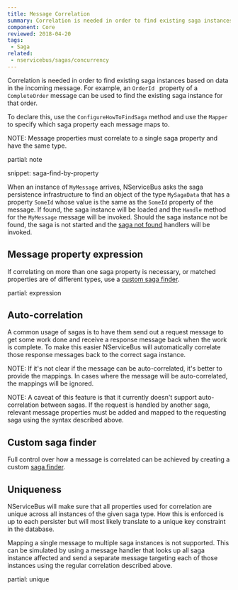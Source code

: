 ```yaml
---
title: Message Correlation
summary: Correlation is needed in order to find existing saga instances based on data in the incoming message
component: Core
reviewed: 2018-04-20
tags:
 - Saga
related:
 - nservicebus/sagas/concurrency
---
```



Correlation is needed in order to find existing saga instances based on data in the incoming message. For example, an `OrderId ` property of a `CompleteOrder` message can be used to find the existing saga instance for that order.

To declare this, use the `ConfigureHowToFindSaga` method and use the `Mapper` to specify which saga property each message maps to.

NOTE: Message properties must correlate to a single saga property and have the same type.

partial: note

snippet: saga-find-by-property

When an instance of `MyMessage` arrives, NServiceBus asks the saga persistence infrastructure to find an object of the type `MySagaData` that has a property `SomeId` whose value is the same as the `SomeId` property of the message. If found, the saga instance will be loaded and the `Handle` method for the `MyMessage` message will be invoked. Should the saga instance not be found, the saga is not started and the [saga not found](saga-not-found.md) handlers will be invoked.


## Message property expression

If correlating on more than one saga property is necessary, or matched properties are of different types, use a [custom saga finder](saga-finding.md).


partial: expression


## Auto-correlation

A common usage of sagas is to have them send out a request message to get some work done and receive a response message back when the work is complete. To make this easier NServiceBus will automatically correlate those response messages back to the correct saga instance.

NOTE: If it's not clear if the message can be auto-correlated, it's better to provide the mappings. In cases where the message will be auto-correlated, the mappings will be ignored.

NOTE: A caveat of this feature is that it currently doesn't support auto-correlation between sagas. If the request is handled by another saga, relevant message properties must be added and mapped to the requesting saga using the syntax described above.


## Custom saga finder

Full control over how a message is correlated can be achieved by creating a custom [saga finder](/nservicebus/sagas/saga-finding.md).


## Uniqueness

NServiceBus will make sure that all properties used for correlation are unique across all instances of the given saga type. How this is enforced is up to each persister but will most likely translate to a unique key constraint in the database.

Mapping a single message to multiple saga instances is not supported. This can be simulated by using a message handler that looks up all saga instance affected and send a separate message targeting each of those instances using the regular correlation described above.

partial: unique
